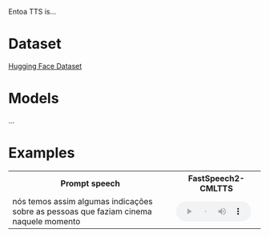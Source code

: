 Entoa TTS is...

# Dataset
[Hugging Face Dataset](https://huggingface.co/datasets/nilc-nlp/NURC-SP_ENTOA_TTS)

# Models
...

# Examples
<table>
  <tr>
    <th>Prompt speech</th>
    <th>FastSpeech2-CMLTTS</th>
  </tr>
  <tr>
    <td>nós temos assim algumas indicações sobre as pessoas que faziam cinema naquele momento</td>
    <td><audio controls preload style="width: 150px; height:40px;"><source src="{{ 'experiments/FastSpeech2/output/cmltts/cml_tts_speaker_25_fem/nós temos assim algumas indicações sobre as pessoas que faziam cinema naquele momento..wav'}}" type="audio/mpeg"></audio></td>
  </tr>
</table>
